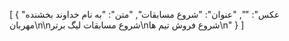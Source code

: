 [
  {
    "عکس": "",
    "عنوان": "شروع مسابقات",
    "متن": "به نام خداوند بخشنده مهربان\n\nشروع مسابقات لیگ برتر\nشروع فروش تیم ها\n"
  }
]
